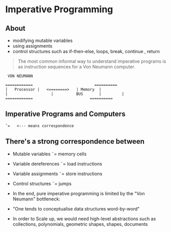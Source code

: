 # Imperative Programming

## About
*   modifying mutable variables
*   using assignments
*   control structures such as if-then-else, loops, break, continue , return

> The most common  informal way to understand imperative programs is as instruction sequences for a Von Neumann computer.

```
 VON NEUMANN

============					       ==========
|	Processor |   <========>   | Memory  |
|				    |		   BUS	     |         |
============				         ==========

```
## Imperative Programs and Computers

 ``` ˜=   <--- means correspondence ```

## There's a strong correspondence between

*   Mutable variables  ˜=  memory cells

*   Variable dereferences  ˜=  load instructions

*   Variable assignments  ˜=  store instructions

*   Control structures  ˜=  jumps


*   In the end, pure imperative programming is limited by the "Von Neumann" bottleneck:

*   "One tends to conceptualise data structures word-by-word"

*   In order to Scale up, we would need high-level abstractions such as collections, polynomials, geometric shapes, shapes, documents
